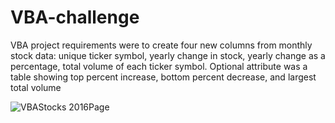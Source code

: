 # VBA-challenge
VBA project requirements were to create four new columns from monthly stock data: unique ticker symbol, yearly change in stock, yearly change as a percentage, total volume of each ticker symbol. Optional attribute was a table showing top percent increase, bottom percent decrease, and largest total volume  
  
![VBAStocks 2016Page](https://user-images.githubusercontent.com/44123311/118336905-73d89f00-b4c7-11eb-85c4-f88d40812683.png)
